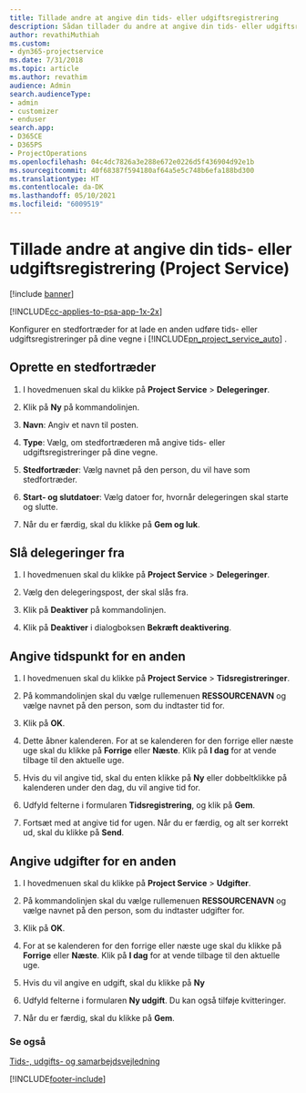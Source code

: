 ```yaml
---
title: Tillade andre at angive din tids- eller udgiftsregistrering
description: Sådan tillader du andre at angive din tids- eller udgiftsregistrering i Project Service
author: revathiMuthiah
ms.custom:
- dyn365-projectservice
ms.date: 7/31/2018
ms.topic: article
ms.author: revathim
audience: Admin
search.audienceType:
- admin
- customizer
- enduser
search.app:
- D365CE
- D365PS
- ProjectOperations
ms.openlocfilehash: 04c4dc7826a3e288e672e0226d5f436904d92e1b
ms.sourcegitcommit: 40f68387f594180af64a5e5c748b6efa188bd300
ms.translationtype: HT
ms.contentlocale: da-DK
ms.lasthandoff: 05/10/2021
ms.locfileid: "6009519"
---
```

# <a name="allow-someone-else-to-enter-your-time-entry-or-expense-project-service"></a>Tillade andre at angive din tids- eller udgiftsregistrering (Project Service)

[!include [banner](../includes/psa-now-project-operations.md)]

[!INCLUDE[cc-applies-to-psa-app-1x-2x](../includes/cc-applies-to-psa-app-1x-2x.md)]

Konfigurer en stedfortræder for at lade en anden udføre tids- eller udgiftsregistreringer på dine vegne i [!INCLUDE[pn_project_service_auto](../includes/pn-project-service-auto.md)] .  
  
## <a name="create-a-delegate"></a>Oprette en stedfortræder  
  
1.  I hovedmenuen skal du klikke på **Project Service** > **Delegeringer**.  
  
2.  Klik på **Ny** på kommandolinjen.  
  
3. **Navn**: Angiv et navn til posten.  
  
4. **Type**: Vælg, om stedfortræderen må angive tids- eller udgiftsregistreringer på dine vegne.  
  
5. **Stedfortræder**: Vælg navnet på den person, du vil have som stedfortræder.  
  
6. **Start- og slutdatoer**: Vælg datoer for, hvornår delegeringen skal starte og slutte.  
  
7.  Når du er færdig, skal du klikke på **Gem og luk**.  
  
## <a name="turn-off-delegation"></a>Slå delegeringer fra  
  
1.  I hovedmenuen skal du klikke på **Project Service** > **Delegeringer**.  
  
2.  Vælg den delegeringspost, der skal slås fra.  
  
3.  Klik på **Deaktiver** på kommandolinjen.  
  
4.  Klik på **Deaktiver** i dialogboksen **Bekræft deaktivering**.  
  
## <a name="enter-time-for-someone-else"></a>Angive tidspunkt for en anden  
  
1.  I hovedmenuen skal du klikke på **Project Service** > **Tidsregistreringer**.  
  
2.  På kommandolinjen skal du vælge rullemenuen **RESSOURCENAVN** og vælge navnet på den person, som du indtaster tid for.  
  
3.  Klik på **OK**.  
  
4.  Dette åbner kalenderen. For at se kalenderen for den forrige eller næste uge skal du klikke på **Forrige** eller **Næste**. Klik på **I dag** for at vende tilbage til den aktuelle uge.  
  
5.  Hvis du vil angive tid, skal du enten klikke på **Ny** eller dobbeltklikke på kalenderen under den dag, du vil angive tid for.  
  
6.  Udfyld felterne i formularen **Tidsregistrering**, og klik på **Gem**.  
  
7.  Fortsæt med at angive tid for ugen. Når du er færdig, og alt ser korrekt ud, skal du klikke på **Send**.  
  
## <a name="enter-expenses-for-someone-else"></a>Angive udgifter for en anden  
  
1.  I hovedmenuen skal du klikke på **Project Service** > **Udgifter**.  
  
2.  På kommandolinjen skal du vælge rullemenuen **RESSOURCENAVN** og vælge navnet på den person, som du indtaster udgifter for.  
  
3.  Klik på **OK**.  
  
4.  For at se kalenderen for den forrige eller næste uge skal du klikke på **Forrige** eller **Næste**. Klik på **I dag** for at vende tilbage til den aktuelle uge.  
  
5.  Hvis du vil angive en udgift, skal du klikke på **Ny**  
  
6.  Udfyld felterne i formularen **Ny udgift**. Du kan også tilføje kvitteringer.  
  
7.  Når du er færdig, skal du klikke på **Gem**.  
  
### <a name="see-also"></a>Se også  
 [Tids-, udgifts- og samarbejdsvejledning](../psa/time-expense-collaboration-guide.md)


[!INCLUDE[footer-include](../includes/footer-banner.md)]